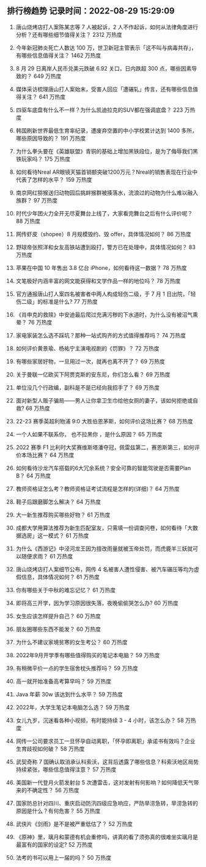 
## 排行榜趋势 记录时间：2022-08-29 15:29:09
  
  1. 唐山烧烤店打人案陈某志等 7 人被起诉，2 人不作起诉，如何从法律角度进行分析？还有哪些细节值得关注？ 2312 万热度
    
  2. 今年新冠肺炎死亡人数达 100 万，世卫新冠主管表示「这不叫与病毒共存」，有哪些信息值得关注？ 1462 万热度
    
  3. 8 月 29 日离岸人民币兑美元跌破 6.92 关口，日内跌超 300 点，哪些因素导致的？ 649 万热度
    
  4. 媒体采访梳理唐山打人案始末，受害人回应「遭碾轧」传言，还有哪些信息值得关注？ 641 万热度
    
  5. 四驱车底盘有什么不一样？为什么凯迪拉克的SUV都在强调底盘？ 223 万热度
    
  6. 韩国刷新世界最低生育率纪录，遭废弃空置的中小学校累计达到 1400 多所，哪些原因导致的？ 191 万热度
    
  7. 为什么拳头要在《英雄联盟》青铜的基础上增加黑铁段位，是为了侮辱我们黑铁玩家吗？ 175 万热度
    
  8. 如何看待Nreal AR眼镜天猫首销额突破1200万元？Nreal的销售表现在行业中代表了怎样的水平？ 159 万热度
    
  9. 南京网红猕猴送归动物园后挑衅猴群被揍落水，流浪过的动物为什么难以融入族群？ 97 万热度
    
  10. 时代少年团火力全开无尽夏舞台上线了，大家看完舞台之后有什么评价呢？ 88 万热度
    
  11. 网传虾皮（shopee）8 月规模毁约、毁 offer，具体情况如何？ 86 万热度
    
  12. 野球帝张照洋和女友高铁站遭到殴打，警方已在处理中，具体情况如何？ 83 万热度
    
  13. 苹果在中国 10 年售出 3.8 亿台 iPhone，如何看待这一数据？ 78 万热度
    
  14. 文笔极好内涵丰富的网文能获得和文学作品一样的地位吗？ 78 万热度
    
  15. 官方通报唐山打人案四名被害者中两人构成轻伤二级，于 7 月 1 日出院，「轻伤二级」的标准是什么? 77 万热度
    
  16. 《肖申克的救赎》中安迪最后爬过充满污秽的下水道时，为什么没有被沼气熏晕？ 76 万热度
    
  17. 家电家装怎么选不踩坑？那种一站式购齐的方式值得推荐吗？ 74 万热度
    
  18. 如何评价黄景瑜、杨祐宁主演电视剧的《罚罪》？ 72 万热度
    
  19. 有哪些家居好物，一旦用过一次，就再也离不开了？ 69 万热度
    
  20. 关于曼联一亿欧买下阿贾克斯的安东尼，你们怎么看？ 69 万热度
    
  21. 单位没几个行政编，副科是不是已经向我招手了？ 69 万热度
    
  22. 面对新型人贩子骗局——男人让你拿卫生巾给他女厕的妻子，该如何拒绝或自救? 68 万热度
    
  23. 22-23 赛季英超利物浦 9:0 大胜伯恩茅斯，如何评价这场比赛？ 68 万热度
    
  24. 一个人如果不联系你， 也不拉黑你 ，是什么原因？ 65 万热度
    
  25. 2022 赛季 F1 比利时大奖赛维斯塔潘夺冠，佩雷兹第二，赛恩斯第三，如何评价本场比赛？ 64 万热度
    
  26. 如何看待沙龙汽车搭载的6大冗余系统？安全可靠的智能驾驶是否需要Plan B？ 64 万热度
    
  27. 教师资格证怎么考？教师资格证考试流程是怎样的(详细)？ 64 万热度
    
  28. 鞋子后跟磨脚怎么解决？ 64 万热度
    
  29. 大一新生推荐购买哪些好物？ 61 万热度
    
  30. 成都大学用算法推荐为新生匹配室友，只需填一份调查问卷，如何看待「大数据选房」这一模式？ 61 万热度
    
  31. 为什么《西游记》中泾河龙王因为擅改雨量就被玉帝处罚，而虎鹿羊三妖就可以随便求雨？ 61 万热度
    
  32. 唐山烧烤店打人案细节公布，网传 4 名被害人遭性侵害、被汽车碾压等均为虚假信息，具体情况如何？ 61 万热度
    
  33. 你有哪些关于中秋的难忘记忆？ 61 万热度
    
  34. 即将高三开学，因为学习原因很失落，夜晚偷偷哭怎么办? 60 万热度
    
  35. 女生应该怎样提升自己？ 60 万热度
    
  36. 朋友圈哪些东西不能发？ 60 万热度
    
  37. 为什么不建议家境贫寒的女生考公？ 60 万热度
    
  38. 2022年9月开学季有哪些值得购买的笔记本电脑？ 59 万热度
    
  39. 有稍微平价一点的学生宿舍枕头推荐吗？ 59 万热度
    
  40. 高一就开始准备高考算早吗？ 59 万热度
    
  41. Java 年薪 30w 该达到什么水平？ 59 万热度
    
  42. 2022年，大学生笔记本电脑怎么选？ 59 万热度
    
  43. 女儿九岁，沉迷看各种小视频，有时能持续 3 - 4 小时，该怎么办？ 58 万热度
    
  44. 网传一公司要求员工一旦怀孕自动离职，「怀孕即离职」承诺书有效吗？企业生育歧视如何破？ 58 万热度
    
  45. 武契奇称 7 国确认取消承认科索沃，这背后透露了哪些信息？科索沃地区局势持续紧张，哪些信息值得注意？ 57 万热度
    
  46. 美国新一代登月火箭发射台 5 次遭雷击，这对发射有何影响？如何降低天气带来的不确定性？ 56 万热度
    
  47. 国家防总针对四川、重庆启动防汛四级应急响应，严防旱涝急转，旱涝急转的原因是什么？有何危害？ 55 万热度
    
  48. 武侠片《剑雨》是不是被严重低估了？ 52 万热度
    
  49. 《原神》里，璃月和蒙德有机会重修吗，讲真的看了须弥真的很难坐实璃月是最富有的国家的设定? 52 万热度
    
  50. 法考的书可以用上一届的吗？ 50 万热度
    